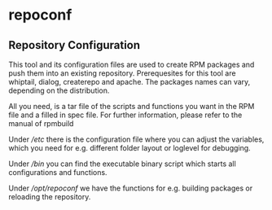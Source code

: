 # repoconf
## Repository Configuration

This tool and its configuration files are used to create RPM packages and push them into an existing repository.
Prerequesites for this tool are whiptail, dialog, createrepo and apache. The packages names can vary, depending on the distribution.

All you need, is a tar file of the scripts and functions you want in the RPM file and a filled in spec file.
For further information, please refer to the manual of rpmbuild

Under */etc* there is the configuration file where you can adjust the variables, which you need for e.g. different folder layout or loglevel for debugging.

Under */bin* you can find the executable binary script which starts all configurations and functions.

Under */opt/repoconf* we have the functions for e.g. building packages or reloading the repository.
